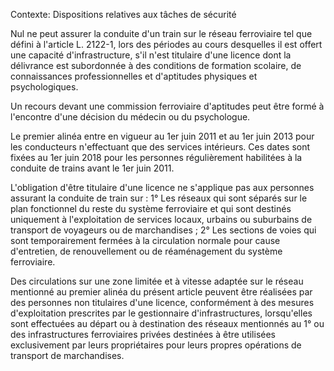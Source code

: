 Contexte: Dispositions relatives aux tâches de sécurité

Nul ne peut assurer la conduite d'un train sur le réseau ferroviaire tel que défini à l'article L. 2122-1, lors des périodes au cours desquelles il est offert une capacité d'infrastructure, s'il n'est titulaire d'une licence dont la délivrance est subordonnée à des conditions de formation scolaire, de connaissances professionnelles et d'aptitudes physiques et psychologiques.

Un recours devant une commission ferroviaire d'aptitudes peut être formé à l'encontre d'une décision du médecin ou du psychologue.

Le premier alinéa entre en vigueur au 1er juin 2011 et au 1er juin 2013 pour les conducteurs n'effectuant que des services intérieurs. Ces dates sont fixées au 1er juin 2018 pour les personnes régulièrement habilitées à la conduite de trains avant le 1er juin 2011.

L'obligation d'être titulaire d'une licence ne s'applique pas aux personnes assurant la conduite de train sur : 1° Les réseaux qui sont séparés sur le plan fonctionnel du reste du système ferroviaire et qui sont destinés uniquement à l'exploitation de services locaux, urbains ou suburbains de transport de voyageurs ou de marchandises ; 2° Les sections de voies qui sont temporairement fermées à la circulation normale pour cause d'entretien, de renouvellement ou de réaménagement du système ferroviaire.

Des circulations sur une zone limitée et à vitesse adaptée sur le réseau mentionné au premier alinéa du présent article peuvent être réalisées par des personnes non titulaires d'une licence, conformément à des mesures d'exploitation prescrites par le gestionnaire d'infrastructures, lorsqu'elles sont effectuées au départ ou à destination des réseaux mentionnés au 1° ou des infrastructures ferroviaires privées destinées à être utilisées exclusivement par leurs propriétaires pour leurs propres opérations de transport de marchandises.